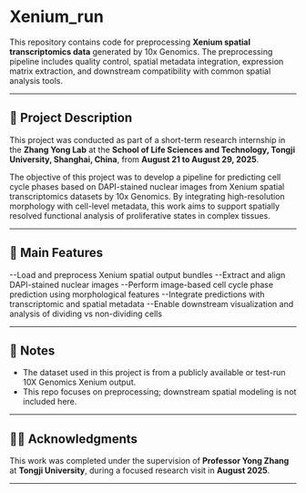 # Xenium_run

This repository contains code for preprocessing **Xenium spatial transcriptomics data** generated by 10x Genomics. The preprocessing pipeline includes quality control, spatial metadata integration, expression matrix extraction, and downstream compatibility with common spatial analysis tools.

---

## 🧬 Project Description

This project was conducted as part of a short-term research internship in the **Zhang Yong Lab** at the **School of Life Sciences and Technology, Tongji University, Shanghai, China**, from **August 21 to August 29, 2025**.

The objective of this project was to develop a pipeline for predicting cell cycle phases based on DAPI-stained nuclear images from Xenium spatial transcriptomics datasets by 10x Genomics. By integrating high-resolution morphology with cell-level metadata, this work aims to support spatially resolved functional analysis of proliferative states in complex tissues.

---

## 🧱 Main Features

--Load and preprocess Xenium spatial output bundles
--Extract and align DAPI-stained nuclear images
--Perform image-based cell cycle phase prediction using morphological features
--Integrate predictions with transcriptomic and spatial metadata
--Enable downstream visualization and analysis of dividing vs non-dividing cells

---

## 📌 Notes

- The dataset used in this project is from a publicly available or test-run 10X Genomics Xenium output.
- This repo focuses on preprocessing; downstream spatial modeling is not included here.

---

## 👩‍🔬 Acknowledgments

This work was completed under the supervision of **Professor Yong Zhang** at **Tongji University**, during a focused research visit in **August 2025**.

---

